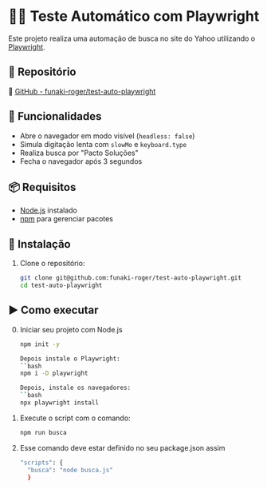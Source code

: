 # 🕵️‍♂️ Teste Automático com Playwright

Este projeto realiza uma automação de busca no site do Yahoo utilizando o [Playwright](https://playwright.dev/). 

## 📂 Repositório

🔗 [GitHub - funaki-roger/test-auto-playwright](https://github.com/funaki-roger/test-auto-playwright)

## 🚀 Funcionalidades

- Abre o navegador em modo visível (`headless: false`)
- Simula digitação lenta com `slowMo` e `keyboard.type`
- Realiza busca por "Pacto Soluções"
- Fecha o navegador após 3 segundos

## 📦 Requisitos

- [Node.js](https://nodejs.org/) instalado
- [npm](https://www.npmjs.com/) para gerenciar pacotes

## 🔧 Instalação

1. Clone o repositório:
   ```bash
   git clone git@github.com:funaki-roger/test-auto-playwright.git
   cd test-auto-playwright

## ▶️ Como executar

0. Iniciar seu projeto com Node.js
   ```bash
   npm init -y

   Depois instale o Playwright:
   ``bash
   npm i -D playwright

   Depois, instale os navegadores:
   ``bash
   npx playwright install

1. Execute o script com o comando:
    ```bash
    npm run busca

2. Esse comando deve estar definido no seu package.json assim
   ```bash
   "scripts": {
     "busca": "node busca.js"
     }
